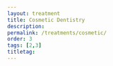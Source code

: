 ```yaml
---
layout: treatment
title: Cosmetic Dentistry
description: 
permalink: /treatments/cosmetic/
order: 3
tags: [2,3]
titletag:
---
```

